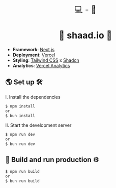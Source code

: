 <p align="center" style="font-size: 25px">
💻 - 📱
</p>

<h1 align="center">🌸 shaad.io 🫧</h1>

- **Framework**: [Next.js](https://nextjs.org/)
- **Deployment**: [Vercel](https://vercel.com/)
- **Styling**: [Tailwind CSS](https://tailwindcss.com/) x [Shadcn](https://ui.shadcn.com/)
- **Analytics**: [Vercel Analytics](https://vercel.com/docs/analytics)



## 🌎 Set up 🛠
I. Install the dependencies

```bash
$ npm install
or 
$ bun install
```

II. Start the development server

```bash
$ npm run dev
or 
$ bun run dev
```

## 🛫 Build and run production ⚙️


```bash
$ npm run build
or 
$ bun run build
```